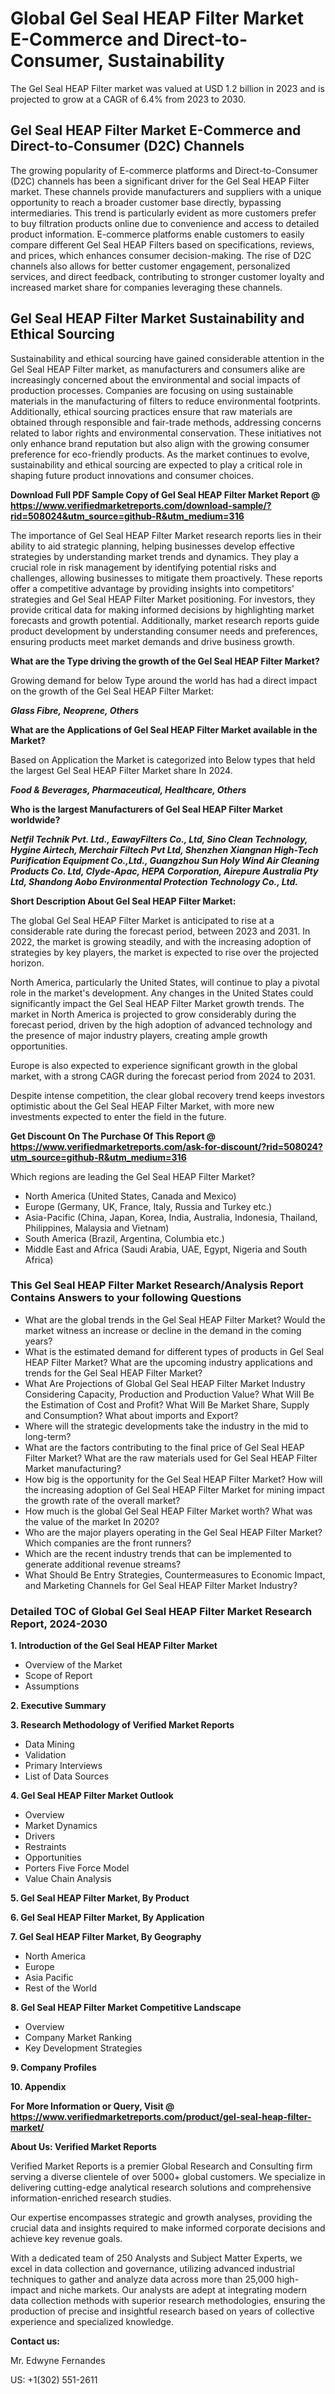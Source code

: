 <h1>Global Gel Seal HEAP Filter Market E-Commerce and Direct-to-Consumer, Sustainability</h1><p class=""><p>The Gel Seal HEAP Filter market was valued at USD 1.2 billion in 2023 and is projected to grow at a CAGR of 6.4% from 2023 to 2030.</p> <h2>Gel Seal HEAP Filter Market E-Commerce and Direct-to-Consumer (D2C) Channels</h2> <p>The growing popularity of E-commerce platforms and Direct-to-Consumer (D2C) channels has been a significant driver for the Gel Seal HEAP Filter market. These channels provide manufacturers and suppliers with a unique opportunity to reach a broader customer base directly, bypassing intermediaries. This trend is particularly evident as more customers prefer to buy filtration products online due to convenience and access to detailed product information. E-commerce platforms enable customers to easily compare different Gel Seal HEAP Filters based on specifications, reviews, and prices, which enhances consumer decision-making. The rise of D2C channels also allows for better customer engagement, personalized services, and direct feedback, contributing to stronger customer loyalty and increased market share for companies leveraging these channels. <h2>Gel Seal HEAP Filter Market Sustainability and Ethical Sourcing</h2> <p>Sustainability and ethical sourcing have gained considerable attention in the Gel Seal HEAP Filter market, as manufacturers and consumers alike are increasingly concerned about the environmental and social impacts of production processes. Companies are focusing on using sustainable materials in the manufacturing of filters to reduce environmental footprints. Additionally, ethical sourcing practices ensure that raw materials are obtained through responsible and fair-trade methods, addressing concerns related to labor rights and environmental conservation. These initiatives not only enhance brand reputation but also align with the growing consumer preference for eco-friendly products. As the market continues to evolve, sustainability and ethical sourcing are expected to play a critical role in shaping future product innovations and consumer choices. </p><p class=""><strong>Download Full PDF Sample Copy of Gel Seal HEAP Filter Market Report @ <a href="https://www.verifiedmarketreports.com/download-sample/?rid=508024&utm_source=github-R&utm_medium=316" target="_blank">https://www.verifiedmarketreports.com/download-sample/?rid=508024&utm_source=github-R&utm_medium=316</a></strong></p><p>The importance of&nbsp;Gel Seal HEAP Filter Market research reports lies in their ability to aid strategic planning, helping businesses develop effective strategies by understanding market trends and dynamics. They play a crucial role in risk management by identifying potential risks and challenges, allowing businesses to mitigate them proactively. These reports offer a competitive advantage by providing insights into competitors' strategies and Gel Seal HEAP Filter Market positioning. For investors, they provide critical data for making informed decisions by highlighting market forecasts and growth potential. Additionally, market research reports guide product development by understanding consumer needs and preferences, ensuring products meet market demands and drive business growth.</p><p><strong>What are the&nbsp;Type driving the growth of the Gel Seal HEAP Filter Market?</strong></p><p id="" class="">Growing demand for below Type around the world has had a direct impact on the growth of the Gel Seal HEAP Filter Market:</p><p class=""><em><strong>Glass Fibre, Neoprene, Others</strong></em></p><p class=""><strong>What are the&nbsp;Applications&nbsp;of Gel Seal HEAP Filter Market available in the Market?</strong></p><p id="" class="">Based on Application the Market is categorized into Below types that held the largest Gel Seal HEAP Filter Market share In 2024.</p><p class=""><em><strong>Food & Beverages, Pharmaceutical, Healthcare, Others</strong></em></p><p class=""><strong>Who is the largest Manufacturers of Gel Seal HEAP Filter Market worldwide?</strong></p><p><em><strong>Netfil Technik Pvt. Ltd., EawayFilters Co., Ltd, Sino Clean Technology, Hygine Airtech, Merchair Filtech Pvt Ltd, Shenzhen Xiangnan High-Tech Purification Equipment Co.,Ltd., Guangzhou Sun Holy Wind Air Cleaning Products Co. Ltd, Clyde-Apac, HEPA Corporation, Airepure Australia Pty Ltd, Shandong Aobo Environmental Protection Technology Co., Ltd.</strong></em></p><p id="" class=""><strong>Short Description About Gel Seal HEAP Filter Market:</strong></p><p>The global Gel Seal HEAP Filter Market is anticipated to rise at a considerable rate during the forecast period, between 2023 and 2031. In 2022, the market is growing steadily, and with the increasing adoption of strategies by key players, the market is expected to rise over the projected horizon.</p><p>North America, particularly the United States, will continue to play a pivotal role in the market's development. Any changes in the United States could significantly impact the Gel Seal HEAP Filter Market growth trends. The market in North America is projected to grow considerably during the forecast period, driven by the high adoption of advanced technology and the presence of major industry players, creating ample growth opportunities.</p><p>Europe is also expected to experience significant growth in the global market, with a strong CAGR during the forecast period from 2024 to 2031.</p><p>Despite intense competition, the clear global recovery trend keeps investors optimistic about the Gel Seal HEAP Filter Market, with more new investments expected to enter the field in the future.</p><p id="" class=""><strong>Get Discount On The Purchase Of This Report @ <a href="https://www.verifiedmarketreports.com/ask-for-discount/?rid=508024?utm_source=github-R&utm_medium=316" target="_blank">https://www.verifiedmarketreports.com/ask-for-discount/?rid=508024?utm_source=github-R&utm_medium=316</a></strong></p><p class="">Which regions are leading the Gel Seal HEAP Filter Market?</p><ul><li>North America (United States, Canada and Mexico)</li><li>Europe (Germany, UK, France, Italy, Russia and Turkey etc.)</li><li>Asia-Pacific (China, Japan, Korea, India, Australia, Indonesia, Thailand, Philippines, Malaysia and Vietnam)</li><li>South America (Brazil, Argentina, Columbia etc.)</li><li>Middle East and Africa (Saudi Arabia, UAE, Egypt, Nigeria and South Africa)</li></ul><h3 id="" class="">This Gel Seal HEAP Filter Market Research/Analysis Report Contains Answers to your following Questions</h3><ul><li>What are the global trends in the Gel Seal HEAP Filter Market? Would the market witness an increase or decline in the demand in the coming years?</li><li>What is the estimated demand for different types of products in Gel Seal HEAP Filter Market? What are the upcoming industry applications and trends for the Gel Seal HEAP Filter Market?</li><li>What Are Projections of Global Gel Seal HEAP Filter Market Industry Considering Capacity, Production and Production Value? What Will Be the Estimation of Cost and Profit? What Will Be Market Share, Supply and Consumption? What about imports and Export?</li><li>Where will the strategic developments take the industry in the mid to long-term?</li><li>What are the factors contributing to the final price of Gel Seal HEAP Filter Market? What are the raw materials used for Gel Seal HEAP Filter Market manufacturing?</li><li>How big is the opportunity for the Gel Seal HEAP Filter Market? How will the increasing adoption of Gel Seal HEAP Filter Market for mining impact the growth rate of the overall market?</li><li>How much is the global Gel Seal HEAP Filter Market worth? What was the value of the market In 2020?</li><li>Who are the major players operating in the Gel Seal HEAP Filter Market? Which companies are the front runners?</li><li>Which are the recent industry trends that can be implemented to generate additional revenue streams?</li><li>What Should Be Entry Strategies, Countermeasures to Economic Impact, and Marketing Channels for Gel Seal HEAP Filter Market Industry?</li></ul><h3 id="" class="">Detailed TOC of Global Gel Seal HEAP Filter Market Research Report, 2024-2030</h3><p id="" class=""><strong>1. Introduction of the Gel Seal HEAP Filter Market</strong></p><ul><li>Overview of the Market</li><li>Scope of Report</li><li>Assumptions</li></ul><p id="" class=""><strong>2. Executive Summary</strong></p><p id="" class=""><strong>3. Research Methodology of Verified Market Reports</strong></p><ul><li>Data Mining</li><li>Validation</li><li>Primary Interviews</li><li>List of Data Sources</li></ul><p id="" class=""><strong>4. Gel Seal HEAP Filter Market Outlook</strong></p><ul><li>Overview</li><li>Market Dynamics</li><li>Drivers</li><li>Restraints</li><li>Opportunities</li><li>Porters Five Force Model</li><li>Value Chain Analysis</li></ul><p id="" class=""><strong>5. Gel Seal HEAP Filter Market, By Product</strong></p><p id="" class=""><strong>6. Gel Seal HEAP Filter Market, By Application</strong></p><p id="" class=""><strong>7. Gel Seal HEAP Filter Market, By Geography</strong></p><ul><li>North America</li><li>Europe</li><li>Asia Pacific</li><li>Rest of the World</li></ul><p id="" class=""><strong>8. Gel Seal HEAP Filter Market Competitive Landscape</strong></p><ul><li>Overview</li><li>Company Market Ranking</li><li>Key Development Strategies</li></ul><p id="" class=""><strong>9. Company Profiles</strong></p><p id="" class=""><strong>10. Appendix</strong></p><p id="" class=""><strong>For More Information or Query, Visit @ <a href="https://www.verifiedmarketreports.com/product/gel-seal-heap-filter-market/" target="_blank">https://www.verifiedmarketreports.com/product/gel-seal-heap-filter-market/</a></strong></p><p id="" class=""><strong>About Us: Verified Market Reports</strong></p><p id="" class="">Verified Market Reports is a premier Global Research and Consulting firm serving a diverse clientele of over 5000+ global customers. We specialize in delivering cutting-edge analytical research solutions and comprehensive information-enriched research studies.</p><p id="" class="">Our expertise encompasses strategic and growth analyses, providing the crucial data and insights required to make informed corporate decisions and achieve key revenue goals.</p><p id="" class="">With a dedicated team of 250 Analysts and Subject Matter Experts, we excel in data collection and governance, utilizing advanced industrial techniques to gather and analyze data across more than 25,000 high-impact and niche markets. Our analysts are adept at integrating modern data collection methods with superior research methodologies, ensuring the production of precise and insightful research based on years of collective experience and specialized knowledge.</p><p id="" class=""><strong>Contact us:</strong></p><p id="" class="">Mr. Edwyne Fernandes</p><p id="" class="">US: +1(302) 551-2611</p>